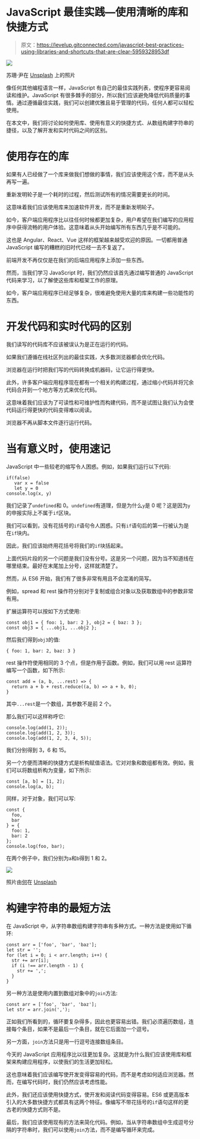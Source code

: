 # JavaScript 最佳实践—使用清晰的库和快捷方式

> 原文：<https://levelup.gitconnected.com/javascript-best-practices-using-libraries-and-shortcuts-that-are-clear-5959328953df>

![](img/2d8f20e5f6c7060bae0f9f5f4cfa23d3.png)

苏珊·尹在 [Unsplash](https://unsplash.com?utm_source=medium&utm_medium=referral) 上的照片

像任何其他编程语言一样，JavaScript 有自己的最佳实践列表，使程序更容易阅读和维护。JavaScript 有很多棘手的部分，所以我们应该避免降低代码质量的事情。通过遵循最佳实践，我们可以创建优雅且易于管理的代码，任何人都可以轻松使用。

在本文中，我们将讨论如何使用库、使用有意义的快捷方式、从数组构建字符串的捷径，以及了解开发和实时代码之间的区别。

# 使用存在的库

如果有人已经做了一个库来做我们想做的事情，我们应该使用这个库，而不是从头再写一遍。

重新发明轮子是一个耗时的过程，然后测试所有的情况需要更长的时间。

这意味着我们应该使用库来加速软件开发，而不是重新发明轮子。

如今，客户端应用程序比以往任何时候都更加复杂，用户希望在我们编写的应用程序中获得流畅的用户体验。这意味着从头开始编写所有东西几乎是不可能的。

这也是 Angular、React、Vue 这样的框架越来越受欢迎的原因。一切都用普通 JavaScript 编写的糟糕的旧时代已经一去不复返了。

前端开发不再仅仅是在我们的后端应用程序上添加一些东西。

然而，当我们学习 JavaScript 时，我们仍然应该首先通过编写普通的 JavaScript 代码来学习，以了解使这些库和框架工作的原理。

如今，客户端应用程序已经足够复杂，很难避免使用大量的库来构建一些功能性的东西。

# 开发代码和实时代码的区别

我们读写的代码库不应该被误认为是正在运行的代码。

如果我们遵循在线社区列出的最佳实践，大多数浏览器都会优化代码。

浏览器在运行时把我们写的代码转换成机器码，让它运行得更快。

此外，许多客户端应用程序现在都有一个相关的构建过程，通过缩小代码并将冗余代码合并到一个地方等方式来优化代码。

这意味着我们应该为了可读性和可维护性而构建代码，而不是试图让我们认为会使代码运行得更快的代码变得难以阅读。

浏览器不再从脚本文件逐行运行代码。

# 当有意义时，使用速记

JavaScript 中一些较老的缩写令人困惑。例如，如果我们运行以下代码:

```
if(false)
   var x = false
   let y = 0
console.log(x, y)
```

我们记录了`undefined`和 0。`undefined`有道理，但是为什么`y`是 0 呢？这是因为`y`的申报实际上不属于`if`区块。

我们可以看到，没有花括号的`if`语句令人困惑。只有`if`语句后的第一行被认为是在`if`块内。

因此，我们应该始终用花括号将我们的`if`块括起来。

上面代码片段的另一个问题是我们没有分号。这是另一个问题，因为当不知道线在哪里结束。最好在末尾加上分号，这样就清楚了。

然而，从 ES6 开始，我们有了很多非常有用且不会混淆的简写。

例如，spread 和 rest 操作符分别对于复制或组合对象以及获取数组中的参数非常有用。

扩展运算符可以按如下方式使用:

```
const obj1 = { foo: 1, bar: 2 }, obj2 = { baz: 3 };
const obj3 = { ...obj1, ...obj2 };
```

然后我们得到`obj3`的值:

```
{ foo: 1, bar: 2, baz: 3 }
```

rest 操作符使用相同的 3 个点，但是作用于函数。例如，我们可以用 rest 运算符编写一个函数，如下所示:

```
const add = (a, b, ...rest) => {
  return a + b + rest.reduce((a, b) => a + b, 0);
}
```

其中`...rest`是一个数组，其参数不是前 2 个。

那么我们可以这样称呼它:

```
console.log(add(1, 2));
console.log(add(1, 2, 3));
console.log(add(1, 2, 3, 4, 5));
```

我们分别得到 3，6 和 15。

另一个方便而清晰的快捷方式是析构赋值语法。它对对象和数组都有效。例如，我们可以将数组析构为变量，如下所示:

```
const [a, b] = [1, 2];
console.log(a, b);
```

同样，对于对象，我们可以写:

```
const {
  foo,
  bar
} = {
  foo: 1,
  bar: 2
};
console.log(foo, bar);
```

在两个例子中，我们分别为`a`和`b`得到 1 和 2。

![](img/48862894de3524becdbaa2d319e14954.png)

照片由[何](https://unsplash.com/@hnyuuu?utm_source=medium&utm_medium=referral)在 [Unsplash](https://unsplash.com?utm_source=medium&utm_medium=referral)

# 构建字符串的最短方法

在 JavaScript 中，从字符串数组构建字符串有多种方式。一种方法是使用如下循环:

```
const arr = ['foo', 'bar', 'baz'];
let str = '';
for (let i = 0; i < arr.length; i++) {
  str += arr[i];
  if (i !== arr.length - 1) {
    str += ',';
  }
}
```

另一种方法是使用内置到数组对象中的`join`方法:

```
const arr = ['foo', 'bar', 'baz'];
let str = arr.join(',');
```

正如我们所看到的，循环要复杂得多，因此也更容易出错。我们必须遍历数组，连接每个条目，如果不是最后一个条目，就在它后面加一个逗号。

另一方面，`join`方法只是用一行逗号连接数组条目。

今天的 JavaScript 应用程序比以往更加复杂。这就是为什么我们应该使用库和框架来构建应用程序，以使我们的生活更加轻松。

这也意味着我们应该编写使开发变得容易的代码，而不是考虑如何适应浏览器。然而，在编写代码时，我们仍然应该考虑性能。

此外，我们还应该使用快捷方式，使开发和阅读代码变得容易。ES6 或更高版本引入的大多数快捷方式都具有这两个特征。像编写不带花括号的`if`语句这样的更古老的快捷方式则不是。

最后，我们应该使用现有的方法来简化代码。例如，当从字符串数组中生成逗号分隔的字符串时，我们可以使用`join`方法，而不是编写循环来完成。
